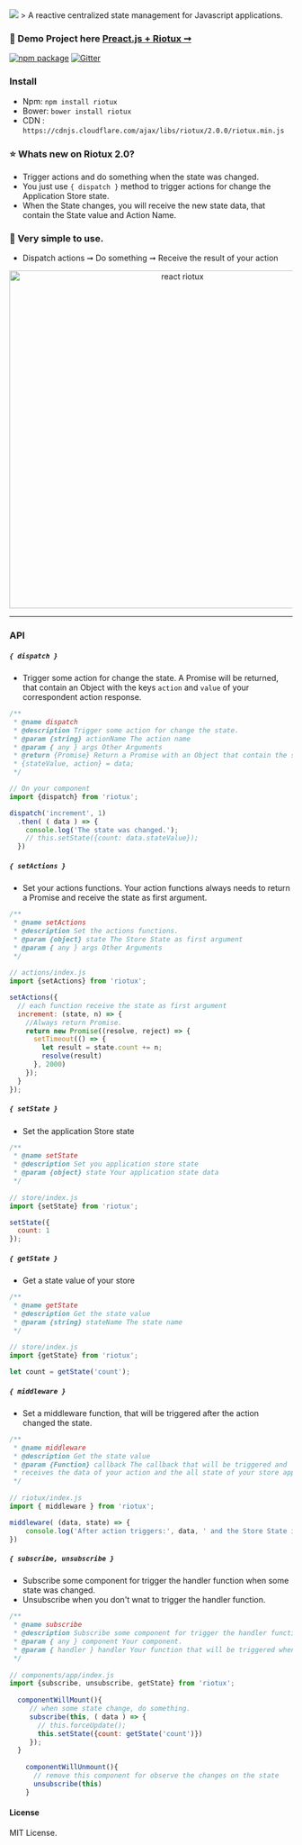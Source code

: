 <img src="https://github.com/luisvinicius167/riotux/blob/new/img/riotux_logo.png?raw=true"/>
 > A reactive centralized state management for Javascript applications. <br/>

### :information_desk_person: Demo Project here [Preact.js + Riotux ➞](http://riotux-preact.surge.sh/)<br/>
[![npm package](https://img.shields.io/badge/npm-2.0-blue.svg)](https://www.npmjs.com/package/riotux) [![Gitter](https://img.shields.io/gitter/room/nwjs/nw.js.svg?maxAge=2592000)](https://gitter.im/luisvinicius167/riotux)

### Install
* Npm: ``` npm install riotux ```
* Bower: ``` bower install riotux ```
* CDN : ```https://cdnjs.cloudflare.com/ajax/libs/riotux/2.0.0/riotux.min.js```

### :star: Whats new on Riotux 2.0?
- Trigger actions and do something when the state was changed. 
- You just use ``{ dispatch }`` method to trigger actions for change the Application Store state. 
- When the State changes, you will receive the new state data, that contain the State value and Action Name.


### :raised_hands: Very simple to use.
 - Dispatch actions ➞ Do something  ➞ Receive the result of your action

<p align="center">
  <img src="https://github.com/luisvinicius167/riotux/blob/new/img/react-count.gif" alt="react riotux" width="600">
</p>

---

### API

##### ``{ dispatch }``
 * Trigger some action for change the state. A Promise will be returned, that contain an Object with the keys ``action`` and ``value`` of your correspondent action response.
```javascript
/**
 * @name dispatch
 * @description Trigger some action for change the state.
 * @param {string} actionName The action name
 * @param { any } args Other Arguments
 * @return {Promise} Return a Promise with an Object that contain the stateValue and action. 
 * {stateValue, action} = data;
 */

// On your component
import {dispatch} from 'riotux';

dispatch('increment', 1)
  .then( ( data ) => {
    console.log('The state was changed.');
    // this.setState({count: data.stateValue});
  })
```
##### ``{ setActions }``
 * Set your actions functions. Your action functions always needs to return a Promise and receive the state as first argument.
```javascript
/**
 * @name setActions
 * @description Set the actions functions.
 * @param {object} state The Store State as first argument
 * @param { any } args Other Arguments
 */
 
// actions/index.js
import {setActions} from 'riotux';

setActions({
  // each function receive the state as first argument
  increment: (state, n) => {
    //Always return Promise.
    return new Promise((resolve, reject) => {
      setTimeout(() => {
        let result = state.count += n;
        resolve(result)
      }, 2000)
    });
  }
});
```
##### ``{ setState }`` 
 * Set the application Store state
```javascript
/**
 * @name setState
 * @description Set you application store state
 * @param {object} state Your application state data
 */
 
// store/index.js
import {setState} from 'riotux';

setState({
  count: 1
});
```

##### ``{ getState }`` 
 * Get a state value of your store
```javascript
/**
 * @name getState
 * @description Get the state value
 * @param {string} stateName The state name
 */
 
// store/index.js
import {getState} from 'riotux';

let count = getState('count');
```

##### ``{ middleware }`` 
 * Set a middleware function, that will be triggered after the action changed the state.
```javascript
/**
 * @name middleware
 * @description Get the state value
 * @param {Function} callback The callback that will be triggered and
 * receives the data of your action and the all state of your store application.
 */
 
// riotux/index.js
import { middleware } from 'riotux';

middleware( (data, state) => {
    console.log('After action triggers:', data, ' and the Store State is: ', state);
})
```

##### ``{ subscribe, unsubscribe }`` 
 * Subscribe some component for trigger the handler function when some state was changed. 
 * Unsubscribe when you don't wnat to trigger the handler function.
```javascript
/**
 * @name subscribe
 * @description Subscribe some component for trigger the handler function when some state was changed.
 * @param { any } component Your component.
 * @param { handler } handler Your function that will be triggered when some state change.
 */
 
// components/app/index.js
import {subscribe, unsubscribe, getState} from 'riotux';
  
  componentWillMount(){
     // when some state change, do something.
     subscribe(this, ( data ) => {
       // this.forceUpdate();
       this.setState({count: getState('count')})
     });
  }
  
    componentWillUnmount(){
      // remove this component for observe the changes on the state
      unsubscribe(this)
    }
```

#### License
MIT License.
